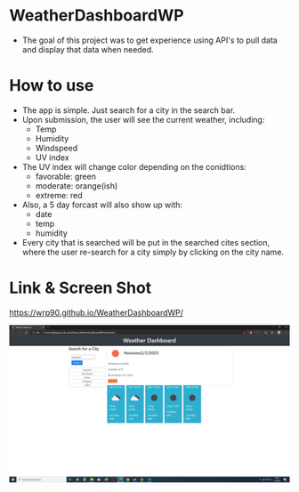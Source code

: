 # WeatherDashboardWP
* The goal of this project was to get experience using API's to pull data and display that data when needed. 

# How to use
* The app is simple.  Just search for a city in the search bar.
* Upon submission, the user will see the current weather, including:
    * Temp
    * Humidity 
    * Windspeed
    * UV index
* The UV index will change color depending on the conidtions:
    * favorable: green
    * moderate: orange(ish)
    * extreme: red
* Also, a 5 day forcast will also show up with:
    * date
    * temp
    * humidity
* Every city that is searched will be put in the searched cites section, where the user re-search for a city 
simply by clicking on the city name.

# Link & Screen Shot

https://wrp90.github.io/WeatherDashboardWP/

![Getting Started](./assets/imgs/weather.png)
